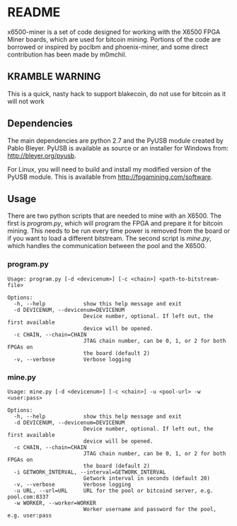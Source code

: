# README
x6500-miner is a set of code designed for working with the X6500 FPGA Miner boards, which are used for bitcoin mining. Portions of the code are borrowed or inspired by poclbm and phoenix-miner, and some direct contribution has been made by m0mchil.

## KRAMBLE WARNING
This is a quick, nasty hack to support blakecoin, do not use for bitcoin as it will not work

## Dependencies
The main dependencies are python 2.7 and the PyUSB module created by Pablo Bleyer. PyUSB is available as source or an installer for Windows from: http://bleyer.org/pyusb.

For Linux, you will need to build and install my modified version of the PyUSB module. This is available from http://fpgamining.com/software.

## Usage
There are two python scripts that are needed to mine with an X6500. The first is _program.py_, which will program the FPGA and prepare it for bitcoin mining. This needs to be run every time power is removed from the board or if you want to load a different bitstream. The second script is _mine.py_, which handles the communication between the pool and the X6500.

### program.py
```
Usage: program.py [-d <devicenum>] [-c <chain>] <path-to-bitstream-file>

Options:
  -h, --help            show this help message and exit
  -d DEVICENUM, --devicenum=DEVICENUM
                        Device number, optional. If left out, the first available 
						device will be opened.
  -c CHAIN, --chain=CHAIN
                        JTAG chain number, can be 0, 1, or 2 for both FPGAs on
                        the board (default 2)
  -v, --verbose         Verbose logging
```

### mine.py
```
Usage: mine.py [-d <devicenum>] [-c <chain>] -u <pool-url> -w <user:pass>

Options:
  -h, --help            show this help message and exit
  -d DEVICENUM, --devicenum=DEVICENUM
                        Device number, optional. If left out, the first available 
						device will be opened.
  -c CHAIN, --chain=CHAIN
                        JTAG chain number, can be 0, 1, or 2 for both FPGAs on
                        the board (default 2)
  -i GETWORK_INTERVAL, --interval=GETWORK_INTERVAL
                        Getwork interval in seconds (default 20)
  -v, --verbose         Verbose logging
  -u URL, --url=URL     URL for the pool or bitcoind server, e.g. pool.com:8337
  -w WORKER, --worker=WORKER
                        Worker username and password for the pool, e.g. user:pass
```

